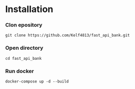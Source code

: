 # Installation

### Clon epository
```git clone https://github.com/Kelf4813/fast_api_bank.git```

### Open directory
```cd fast_api_bank```

### Run docker
```docker-compose up -d --build```
